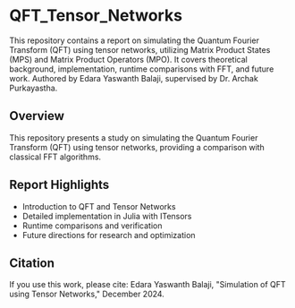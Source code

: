 # QFT_Tensor_Networks
This repository contains a report on simulating the Quantum Fourier Transform (QFT) using tensor networks, utilizing Matrix Product States (MPS) and Matrix Product Operators (MPO). It covers theoretical background, implementation, runtime comparisons with FFT, and future work. Authored by Edara Yaswanth Balaji, supervised by Dr. Archak Purkayastha.

## Overview
This repository presents a study on simulating the Quantum Fourier Transform (QFT) using tensor networks, providing a comparison with classical FFT algorithms.

## Report Highlights
- Introduction to QFT and Tensor Networks
- Detailed implementation in Julia with ITensors
- Runtime comparisons and verification
- Future directions for research and optimization

## Citation
If you use this work, please cite: Edara Yaswanth Balaji, "Simulation of QFT using Tensor Networks," December 2024.
